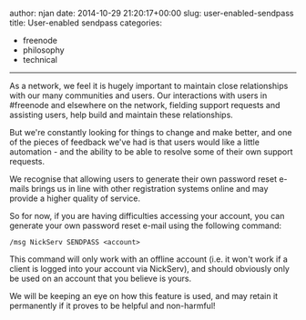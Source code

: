 author: njan
date: 2014-10-29 21:20:17+00:00
slug: user-enabled-sendpass
title: User-enabled sendpass
categories:
- freenode
- philosophy
- technical
---
As a network, we feel it is hugely important to maintain close relationships with our many communities and users. Our interactions with users in #freenode and elsewhere on the network, fielding support requests and assisting users, help build and maintain these relationships.

But we're constantly looking for things to change and make better, and one of the pieces of feedback we've had is that users would like a little automation - and the ability to be able to resolve some of their own support requests.

We recognise that allowing users to generate their own password reset e-mails brings us in line with other registration systems online and may provide a higher quality of service.

So for now, if you are having difficulties accessing your account, you can generate your own password reset e-mail using the following command:

    
    /msg NickServ SENDPASS <account>


This command will only work with an offline account (i.e. it won't work if a client is logged into your account via NickServ), and should obviously only be used on an account that you believe is yours.

We will be keeping an eye on how this feature is used, and may retain it permanently if it proves to be helpful and non-harmful!
